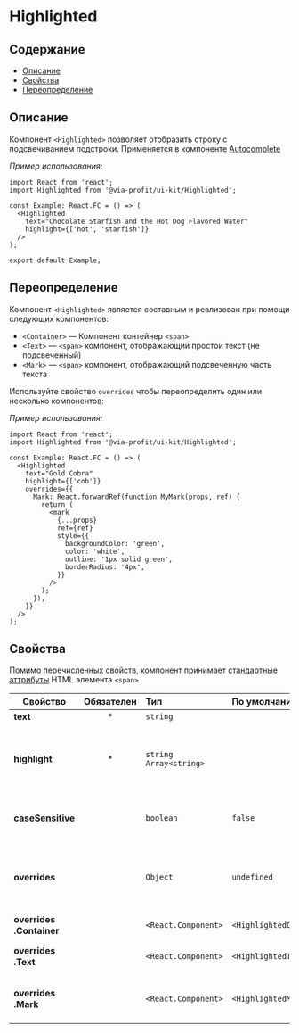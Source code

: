 # Highlighted

## Содержание

- [Описание](#описание)
- [Свойства](#свойства)
- [Переопределение](#переопределение)

## Описание

Компонент `<Highlighted>` позволяет отобразить строку с подсвечиванием подстроки. Применяется в компоненте [Autocomplete](../autocomplete/README.md)

_Пример использования:_

```tsx
import React from 'react';
import Highlighted from '@via-profit/ui-kit/Highlighted';

const Example: React.FC = () => (
  <Highlighted
    text="Chocolate Starfish and the Hot Dog Flavored Water"
    highlight={['hot', 'starfish']}
  />
);

export default Example;
```

<ExampleHighlightedOverview />

## Переопределение

Компонент `<Highlighted>` является составным и реализован при помощи следующих компонентов:

- `<Container>` — Компонент контейнер `<span>`
- `<Text>` — `<span>` компонент, отображающий простой текст (не подсвеченный)
- `<Mark>` — `<span>` компонент, отображающий подсвеченную часть текста

Используйте свойство `overrides` чтобы переопределить один или несколько компонентов:

_Пример использования:_

```tsx
import React from 'react';
import Highlighted from '@via-profit/ui-kit/Highlighted';

const Example: React.FC = () => (
  <Highlighted
    text="Gold Cobra"
    highlight={['cob']}
    overrides={{
      Mark: React.forwardRef(function MyMark(props, ref) {
        return (
          <mark
            {...props}
            ref={ref}
            style={{
              backgroundColor: 'green',
              color: 'white',
              outline: '1px solid green',
              borderRadius: '4px',
            }}
          />
        );
      }),
    }}
  />
);
```

<ExampleHighlightedOverrides />

## Свойства

Помимо перечисленных свойств, компонент принимает [стандартные аттрибуты](https://developer.mozilla.org/ru/docs/Web/HTML/Element/span#атрибуты) HTML элемента `<span>`

| Свойство                 | Обязателен | Тип                      | По умолчанию             | Описание                                                                 |
| ------------------------ | :--------: | :----------------------- | :----------------------- | ------------------------------------------------------------------------ |
| **text**                 |     \*     | `string`                 |                          | Исходный текст                                                           |
| **highlight**            |     \*     | `string` `Array<string>` |                          | Строка или массив строк, которые необходимо подсветить в исходном тексте |
| **caseSensitive**        |            | `boolean`                | `false`                  | Будет ли выражение чувствительно к регистру                              |
| **overrides**            |            | `Object`                 | `undefined`              | Объект элементов для переопределения составных компонентов кнопки        |
| **overrides .Container** |            | `<React.Component>`      | `<HighlightedContainer>` | Компонент контейнер `<span>`                                             |
| **overrides .Text**      |            | `<React.Component>`      | `<HighlightedText>`      | компонент, отображающий простой текст                                    |
| **overrides .Mark**      |            | `<React.Component>`      | `<HighlightedMark>`      | компонент, отображающий подсвеченную часть текста                        |
